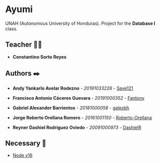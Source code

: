 # Ayumi

UNAH (Autonomous University of Honduras). Project for the **Database I** class.

## Teacher 👨‍💻

* **Constantino Sorto Reyes**

## Authors ✒️

* **Andy Yankarlo Avelar Rodezno** - *20191033226* - [Save121](https://github.com/Save121)

* **Francisco Antonio Cáceres Guevara** - *20191000352* - [Fantony](https://github.com/Fantony)

* **Gabriel Alexander Barrientos** - *20181000058* - [galexbh](https://github.com/galexbh)

* **Jorge Roberto Orellana Romero** - *20161001150* - [Roberto-Orellana](https://github.com/Roberto-Orellana)

* **Reyner Dashiel Rodriguez Oviedo** - *20091000973* - [DashielR](https://github.com/DashielR)

## Necessary 📄

- [Node v16](https://nodejs.org/es/)
